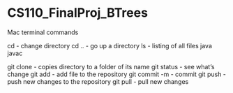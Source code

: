 # CS110_FinalProj_BTrees

Mac terminal commands

cd - change directory
cd .. - go up a directory
ls - listing of all files
java
javac

git clone - copies directory to a folder of its name
git status - see what’s change
git add - add file to the repository
git commit -m - commit
git push - push new changes to the repository
git pull - pull new changes
